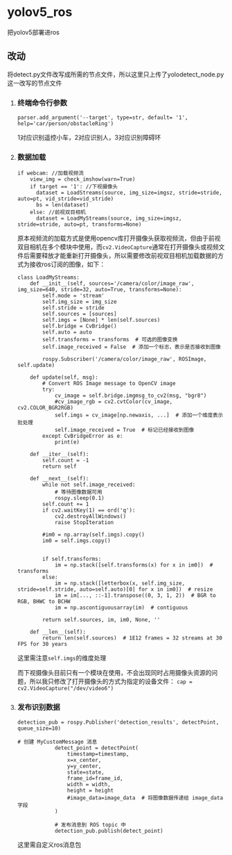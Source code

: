 # yolov5_ros
把yolov5部署进ros

## 改动

将detect.py文件改写成所需的节点文件，所以这里只上传了yolodetect_node.py这一改写的节点文件

1. ### 终端命令行参数

   `parser.add_argument('--target', type=str, default= '1', help='car/person/obstacleRing')`

   1对应识别遥控小车，2对应识别人，3对应识别障碍环

2. ### 数据加载

   ```
   if webcam: //加载视频流
       view_img = check_imshow(warn=True)
       if target == '1': //下视摄像头
         dataset = LoadStreams(source, img_size=imgsz, stride=stride, auto=pt, vid_stride=vid_stride)
         bs = len(dataset)
       else: //前视双目相机
         dataset = LoadMyStreams(source, img_size=imgsz, stride=stride, auto=pt, transforms=None)
   ```

   原本视频流的加载方式是使用opencv库打开摄像头获取视频流，但由于前视双目相机在多个模块中使用，而`cv2.VideoCapture`通常在打开摄像头或视频文件后需要释放才能重新打开摄像头，所以需要修改前视双目相机加载数据的方式为接收ros订阅的图像，如下：

   ```
   class LoadMyStreams:
       def __init__(self, sources='/camera/color/image_raw', img_size=640, stride=32, auto=True, transforms=None):
           self.mode = 'stream'
           self.img_size = img_size
           self.stride = stride
           self.sources = [sources]
           self.imgs = [None] * len(self.sources)
           self.bridge = CvBridge()
           self.auto = auto  
           self.transforms = transforms  # 可选的图像变换
           self.image_received = False  # 添加一个标志，表示是否接收到图像
   
           rospy.Subscriber('/camera/color/image_raw', ROSImage, self.update)
   
       def update(self, msg):
           # Convert ROS Image message to OpenCV image
           try:
               cv_image = self.bridge.imgmsg_to_cv2(msg, "bgr8")
               #cv_image_rgb = cv2.cvtColor(cv_image, cv2.COLOR_BGR2RGB)
               self.imgs = cv_image[np.newaxis, ...]  # 添加一个维度表示批处理
               self.image_received = True  # 标记已经接收到图像
           except CvBridgeError as e:
               print(e)
   
       def __iter__(self):
           self.count = -1
           return self
   
       def __next__(self):
           while not self.image_received:
               # 等待图像数据可用
               rospy.sleep(0.1)
           self.count += 1
           if cv2.waitKey(1) == ord('q'):
               cv2.destroyAllWindows()
               raise StopIteration
           
           #im0 = np.array(self.imgs).copy()
           im0 = self.imgs.copy()
   
           
           if self.transforms:
               im = np.stack([self.transforms(x) for x in im0])  # transforms
           else:
               im = np.stack([letterbox(x, self.img_size, stride=self.stride, auto=self.auto)[0] for x in im0])  # resize
               im = im[..., ::-1].transpose((0, 3, 1, 2))  # BGR to RGB, BHWC to BCHW
               im = np.ascontiguousarray(im)  # contiguous
   
           return self.sources, im, im0, None, ''
       
       def __len__(self):
           return len(self.sources)  # 1E12 frames = 32 streams at 30 FPS for 30 years
   ```

   这里需注意`self.imgs`的维度处理

   而下视摄像头目前只有一个模块在使用，不会出现同时占用摄像头资源的问题，所以我只修改了打开摄像头的方式为指定的设备文件： `cap = cv2.VideoCapture("/dev/video6")`

3. ### 发布识别数据

   ```
   detection_pub = rospy.Publisher('detection_results', detectPoint, queue_size=10)
   
   # 创建 MyCustomMessage 消息
               detect_point = detectPoint(
                   timestamp=timestamp,
                   x=x_center,
                   y=y_center,
                   state=state,
                   frame_id=frame_id,
                   width = width,
                   height = height
                   #image_data=image_data  # 将图像数据传递给 image_data 字段
               )
               
               # 发布消息到 ROS topic 中
               detection_pub.publish(detect_point)
   
   ```
   
   这里需自定义ros消息包
